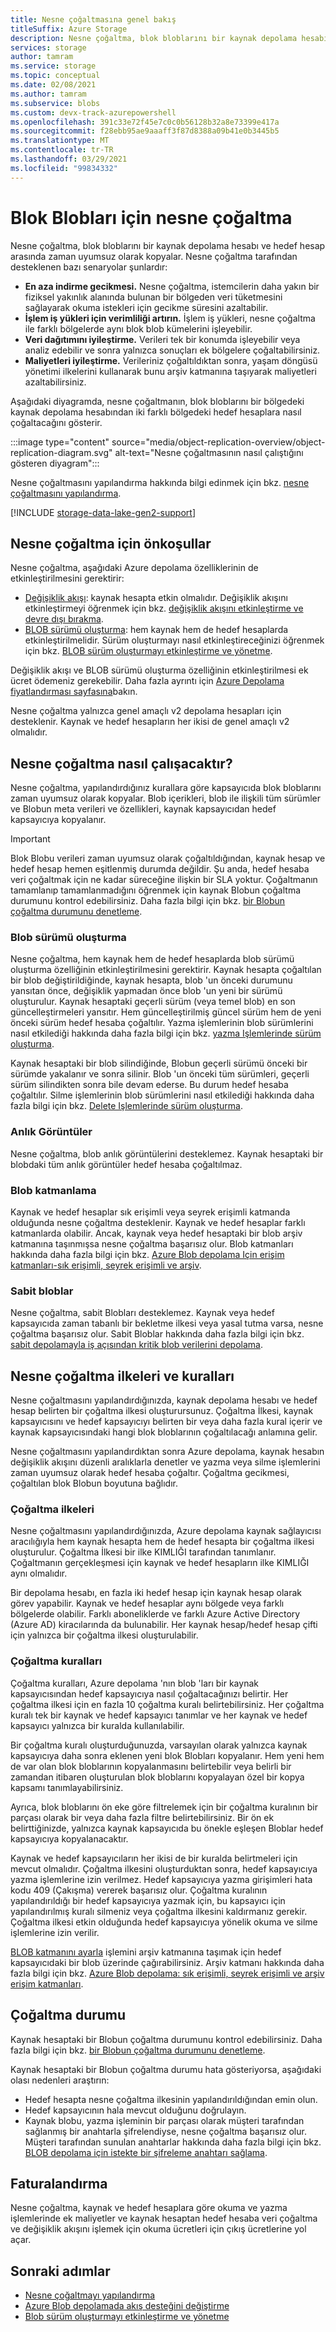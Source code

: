 ```yaml
---
title: Nesne çoğaltmasına genel bakış
titleSuffix: Azure Storage
description: Nesne çoğaltma, blok bloblarını bir kaynak depolama hesabı ve hedef hesap arasında zaman uyumsuz olarak kopyalar. Okuma isteklerindeki gecikme süresini en aza indirmek için, işlem iş yüklerinin verimliliğini artırmak, veri dağıtımını iyileştirmek ve maliyetleri en aza indirmek için nesne çoğaltmasını kullanın.
services: storage
author: tamram
ms.service: storage
ms.topic: conceptual
ms.date: 02/08/2021
ms.author: tamram
ms.subservice: blobs
ms.custom: devx-track-azurepowershell
ms.openlocfilehash: 391c33e72f45e7c0c0b56128b32a8e73399e417a
ms.sourcegitcommit: f28ebb95ae9aaaff3f87d8388a09b41e0b3445b5
ms.translationtype: MT
ms.contentlocale: tr-TR
ms.lasthandoff: 03/29/2021
ms.locfileid: "99834332"
---
```

# <a name="object-replication-for-block-blobs"></a>Blok Blobları için nesne çoğaltma

Nesne çoğaltma, blok bloblarını bir kaynak depolama hesabı ve hedef hesap arasında zaman uyumsuz olarak kopyalar. Nesne çoğaltma tarafından desteklenen bazı senaryolar şunlardır:

- **En aza indirme gecikmesi.** Nesne çoğaltma, istemcilerin daha yakın bir fiziksel yakınlık alanında bulunan bir bölgeden veri tüketmesini sağlayarak okuma istekleri için gecikme süresini azaltabilir.
- **İşlem iş yükleri için verimliliği artırın.** İşlem iş yükleri, nesne çoğaltma ile farklı bölgelerde aynı blok blob kümelerini işleyebilir.
- **Veri dağıtımını iyileştirme.** Verileri tek bir konumda işleyebilir veya analiz edebilir ve sonra yalnızca sonuçları ek bölgelere çoğaltabilirsiniz.
- **Maliyetleri iyileştirme.** Verileriniz çoğaltıldıktan sonra, yaşam döngüsü yönetimi ilkelerini kullanarak bunu arşiv katmanına taşıyarak maliyetleri azaltabilirsiniz.

Aşağıdaki diyagramda, nesne çoğaltmanın, blok bloblarını bir bölgedeki kaynak depolama hesabından iki farklı bölgedeki hedef hesaplara nasıl çoğaltacağını gösterir.

:::image type="content" source="media/object-replication-overview/object-replication-diagram.svg" alt-text="Nesne çoğaltmasının nasıl çalıştığını gösteren diyagram":::

Nesne çoğaltmasını yapılandırma hakkında bilgi edinmek için bkz. [nesne çoğaltmasını yapılandırma](object-replication-configure.md).

[!INCLUDE [storage-data-lake-gen2-support](../../../includes/storage-data-lake-gen2-support.md)]

## <a name="prerequisites-for-object-replication"></a>Nesne çoğaltma için önkoşullar

Nesne çoğaltma, aşağıdaki Azure depolama özelliklerinin de etkinleştirilmesini gerektirir:

- [Değişiklik akışı](storage-blob-change-feed.md): kaynak hesapta etkin olmalıdır. Değişiklik akışını etkinleştirmeyi öğrenmek için bkz. [değişiklik akışını etkinleştirme ve devre dışı bırakma](storage-blob-change-feed.md#enable-and-disable-the-change-feed).
- [BLOB sürümü oluşturma](versioning-overview.md): hem kaynak hem de hedef hesaplarda etkinleştirilmelidir. Sürüm oluşturmayı nasıl etkinleştireceğinizi öğrenmek için bkz. [BLOB sürüm oluşturmayı etkinleştirme ve yönetme](versioning-enable.md).

Değişiklik akışı ve BLOB sürümü oluşturma özelliğinin etkinleştirilmesi ek ücret ödemeniz gerekebilir. Daha fazla ayrıntı için [Azure Depolama fiyatlandırması sayfasına](https://azure.microsoft.com/pricing/details/storage/)bakın.

Nesne çoğaltma yalnızca genel amaçlı v2 depolama hesapları için desteklenir. Kaynak ve hedef hesapların her ikisi de genel amaçlı v2 olmalıdır. 

## <a name="how-object-replication-works"></a>Nesne çoğaltma nasıl çalışacaktır?

Nesne çoğaltma, yapılandırdığınız kurallara göre kapsayıcıda blok bloblarını zaman uyumsuz olarak kopyalar. Blob içerikleri, blob ile ilişkili tüm sürümler ve Blobun meta verileri ve özellikleri, kaynak kapsayıcıdan hedef kapsayıcıya kopyalanır.

> [!IMPORTANT]
> Blok Blobu verileri zaman uyumsuz olarak çoğaltıldığından, kaynak hesap ve hedef hesap hemen eşitlenmiş durumda değildir. Şu anda, hedef hesaba veri çoğaltmak için ne kadar süreceğine ilişkin bir SLA yoktur. Çoğaltmanın tamamlanıp tamamlanmadığını öğrenmek için kaynak Blobun çoğaltma durumunu kontrol edebilirsiniz. Daha fazla bilgi için bkz. [bir Blobun çoğaltma durumunu denetleme](object-replication-configure.md#check-the-replication-status-of-a-blob).

### <a name="blob-versioning"></a>Blob sürümü oluşturma

Nesne çoğaltma, hem kaynak hem de hedef hesaplarda blob sürümü oluşturma özelliğinin etkinleştirilmesini gerektirir. Kaynak hesapta çoğaltılan bir blob değiştirildiğinde, kaynak hesapta, blob 'un önceki durumunu yansıtan önce, değişiklik yapmadan önce blob 'un yeni bir sürümü oluşturulur. Kaynak hesaptaki geçerli sürüm (veya temel blob) en son güncelleştirmeleri yansıtır. Hem güncelleştirilmiş güncel sürüm hem de yeni önceki sürüm hedef hesaba çoğaltılır. Yazma işlemlerinin blob sürümlerini nasıl etkilediği hakkında daha fazla bilgi için bkz. [yazma Işlemlerinde sürüm oluşturma](versioning-overview.md#versioning-on-write-operations).

Kaynak hesaptaki bir blob silindiğinde, Blobun geçerli sürümü önceki bir sürümde yakalanır ve sonra silinir. Blob 'un önceki tüm sürümleri, geçerli sürüm silindikten sonra bile devam ederse. Bu durum hedef hesaba çoğaltılır. Silme işlemlerinin blob sürümlerini nasıl etkilediği hakkında daha fazla bilgi için bkz. [Delete Işlemlerinde sürüm oluşturma](versioning-overview.md#versioning-on-delete-operations).

### <a name="snapshots"></a>Anlık Görüntüler

Nesne çoğaltma, blob anlık görüntülerini desteklemez. Kaynak hesaptaki bir blobdaki tüm anlık görüntüler hedef hesaba çoğaltılmaz.

### <a name="blob-tiering"></a>Blob katmanlama

Kaynak ve hedef hesaplar sık erişimli veya seyrek erişimli katmanda olduğunda nesne çoğaltma desteklenir. Kaynak ve hedef hesaplar farklı katmanlarda olabilir. Ancak, kaynak veya hedef hesaptaki bir blob arşiv katmanına taşınmışsa nesne çoğaltma başarısız olur. Blob katmanları hakkında daha fazla bilgi için bkz. [Azure Blob depolama Için erişim katmanları-sık erişimli, seyrek erişimli ve arşiv](storage-blob-storage-tiers.md).

### <a name="immutable-blobs"></a>Sabit bloblar

Nesne çoğaltma, sabit Blobları desteklemez. Kaynak veya hedef kapsayıcıda zaman tabanlı bir bekletme ilkesi veya yasal tutma varsa, nesne çoğaltma başarısız olur. Sabit Bloblar hakkında daha fazla bilgi için bkz. [sabit depolamayla iş açısından kritik blob verilerini depolama](storage-blob-immutable-storage.md).

## <a name="object-replication-policies-and-rules"></a>Nesne çoğaltma ilkeleri ve kuralları

Nesne çoğaltmasını yapılandırdığınızda, kaynak depolama hesabı ve hedef hesap belirten bir çoğaltma ilkesi oluşturursunuz. Çoğaltma İlkesi, kaynak kapsayıcısını ve hedef kapsayıcıyı belirten bir veya daha fazla kural içerir ve kaynak kapsayıcısındaki hangi blok bloblarının çoğaltılacağı anlamına gelir.

Nesne çoğaltmasını yapılandırdıktan sonra Azure depolama, kaynak hesabın değişiklik akışını düzenli aralıklarla denetler ve yazma veya silme işlemlerini zaman uyumsuz olarak hedef hesaba çoğaltır. Çoğaltma gecikmesi, çoğaltılan blok Blobun boyutuna bağlıdır.

### <a name="replication-policies"></a>Çoğaltma ilkeleri

Nesne çoğaltmasını yapılandırdığınızda, Azure depolama kaynak sağlayıcısı aracılığıyla hem kaynak hesapta hem de hedef hesapta bir çoğaltma ilkesi oluşturulur. Çoğaltma İlkesi bir ilke KIMLIĞI tarafından tanımlanır. Çoğaltmanın gerçekleşmesi için kaynak ve hedef hesapların ilke KIMLIĞI aynı olmalıdır.

Bir depolama hesabı, en fazla iki hedef hesap için kaynak hesap olarak görev yapabilir. Kaynak ve hedef hesaplar aynı bölgede veya farklı bölgelerde olabilir. Farklı aboneliklerde ve farklı Azure Active Directory (Azure AD) kiracılarında da bulunabilir. Her kaynak hesap/hedef hesap çifti için yalnızca bir çoğaltma ilkesi oluşturulabilir.

### <a name="replication-rules"></a>Çoğaltma kuralları

Çoğaltma kuralları, Azure depolama 'nın blob 'ları bir kaynak kapsayıcısından hedef kapsayıcıya nasıl çoğaltacağınızı belirtir. Her çoğaltma ilkesi için en fazla 10 çoğaltma kuralı belirtebilirsiniz. Her çoğaltma kuralı tek bir kaynak ve hedef kapsayıcı tanımlar ve her kaynak ve hedef kapsayıcı yalnızca bir kuralda kullanılabilir.

Bir çoğaltma kuralı oluşturduğunuzda, varsayılan olarak yalnızca kaynak kapsayıcıya daha sonra eklenen yeni blok Blobları kopyalanır. Hem yeni hem de var olan blok bloblarının kopyalanmasını belirtebilir veya belirli bir zamandan itibaren oluşturulan blok bloblarını kopyalayan özel bir kopya kapsamı tanımlayabilirsiniz.

Ayrıca, blok bloblarını ön eke göre filtrelemek için bir çoğaltma kuralının bir parçası olarak bir veya daha fazla filtre belirtebilirsiniz. Bir ön ek belirttiğinizde, yalnızca kaynak kapsayıcıda bu önekle eşleşen Bloblar hedef kapsayıcıya kopyalanacaktır.

Kaynak ve hedef kapsayıcıların her ikisi de bir kuralda belirtmeleri için mevcut olmalıdır. Çoğaltma ilkesini oluşturduktan sonra, hedef kapsayıcıya yazma işlemlerine izin verilmez. Hedef kapsayıcıya yazma girişimleri hata kodu 409 (Çakışma) vererek başarısız olur. Çoğaltma kuralının yapılandırıldığı bir hedef kapsayıcıya yazmak için, bu kapsayıcı için yapılandırılmış kuralı silmeniz veya çoğaltma ilkesini kaldırmanız gerekir. Çoğaltma ilkesi etkin olduğunda hedef kapsayıcıya yönelik okuma ve silme işlemlerine izin verilir.

[BLOB katmanını ayarla](/rest/api/storageservices/set-blob-tier) işlemini arşiv katmanına taşımak için hedef kapsayıcıdaki bir blob üzerinde çağırabilirsiniz. Arşiv katmanı hakkında daha fazla bilgi için bkz. [Azure Blob depolama: sık erişimli, seyrek erişimli ve arşiv erişim katmanları](storage-blob-storage-tiers.md#archive-access-tier).

## <a name="replication-status"></a>Çoğaltma durumu

Kaynak hesaptaki bir Blobun çoğaltma durumunu kontrol edebilirsiniz. Daha fazla bilgi için bkz. [bir Blobun çoğaltma durumunu denetleme](object-replication-configure.md#check-the-replication-status-of-a-blob).

Kaynak hesaptaki bir Blobun çoğaltma durumu hata gösteriyorsa, aşağıdaki olası nedenleri araştırın:

- Hedef hesapta nesne çoğaltma ilkesinin yapılandırıldığından emin olun.
- Hedef kapsayıcının hala mevcut olduğunu doğrulayın.
- Kaynak blobu, yazma işleminin bir parçası olarak müşteri tarafından sağlanmış bir anahtarla şifrelendiyse, nesne çoğaltma başarısız olur. Müşteri tarafından sunulan anahtarlar hakkında daha fazla bilgi için bkz. [BLOB depolama için istekte bir şifreleme anahtarı sağlama](encryption-customer-provided-keys.md).

## <a name="billing"></a>Faturalandırma

Nesne çoğaltma, kaynak ve hedef hesaplara göre okuma ve yazma işlemlerinde ek maliyetler ve kaynak hesaptan hedef hesaba veri çoğaltma ve değişiklik akışını işlemek için okuma ücretleri için çıkış ücretlerine yol açar.

## <a name="next-steps"></a>Sonraki adımlar

- [Nesne çoğaltmayı yapılandırma](object-replication-configure.md)
- [Azure Blob depolamada akış desteğini değiştirme](storage-blob-change-feed.md)
- [Blob sürüm oluşturmayı etkinleştirme ve yönetme](versioning-enable.md)
